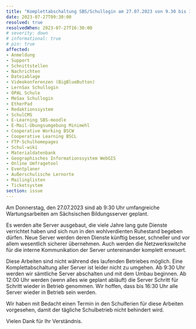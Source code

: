 ```yaml
---
title: "Komplettabschaltung SBS/Schullogin am 27.07.2023 von 9.30 bis 16.30 Uhr"
date: 2023-07-27T09:30:00
resolved: true
resolvedWhen: 2023-07-27T16:30:00
# severity: down
# informational: true
# pin: true 
affected:
- Anmeldung
- Support
- Schnittstellen
- Nachrichten
- Dateiablage
- Videokonferenzen (BigBlueButton)
- LernSax Schullogin
- OPAL Schule
- MeSax Schullogin
- EtherPad
- Redaktionssystem
- SchulCMS
- E-Learning SBS-moodle
- E-Mail-Übungsumgebung Minimehl
- Cooperative Working BSCW
- Cooperative Learning BSCL
- FTP-Schulhomepages
- Schul-wiki
- Materialdatenbank
- Geographisches Informationssystem WebGIS
- Online Umfragetool
- Eventplaner
- Außerschulische Lernorte
- Mailinglisten
- Ticketsystem
section: issue
---
```


Am Donnerstag, den 27.07.2023 sind ab 9:30 Uhr umfangreiche Wartungsarbeiten am Sächsischen Bildungsserver geplant.

Es werden alte Server ausgebaut, die viele Jahre lang gute Dienste verrichtet haben und sich nun in den wohlverdienten Ruhestand begeben dürfen. Neue Server werden deren Dienste künftig besser, schneller und vor allem wesentlich sicherer übernehmen. Auch werden die Netzwerkswitche für die interne Kommunikation der Server untereinander komplett erneuert.

Diese Arbeiten sind nicht während des laufenden Betriebes möglich. Eine Komplettabschaltung aller Server ist leider nicht zu umgehen. Ab 9:30 Uhr werden wir sämtliche Server abschalten und mit dem Umbau beginnen. Ab 12:00 Uhr werden (wenn alles wie geplant abläuft) die Server Schritt für Schritt wieder in Betrieb genommen. Wir hoffen, dass bis 16:30 Uhr alle Server wieder in Betrieb sein werden.

Wir haben mit Bedacht einen Termin in den Schulferien für diese Arbeiten vorgesehen, damit der tägliche Schulbetrieb nicht behindert wird.

Vielen Dank für Ihr Verständnis.
